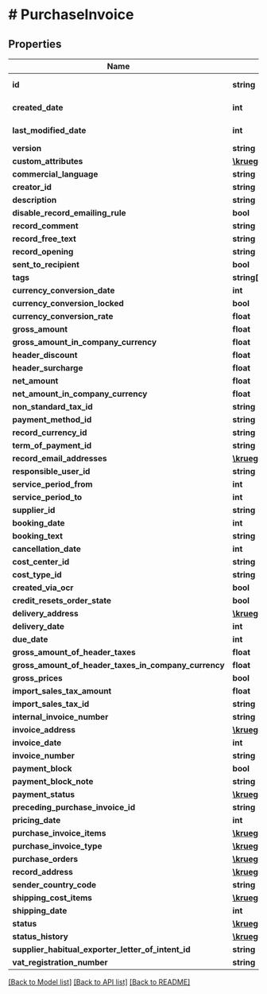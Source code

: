 # # PurchaseInvoice

## Properties

Name | Type | Description | Notes
------------ | ------------- | ------------- | -------------
**id** | **string** |  | [optional] [readonly]
**created_date** | **int** |  | [optional] [readonly]
**last_modified_date** | **int** |  | [optional] [readonly]
**version** | **string** |  | [optional]
**custom_attributes** | [**\kruegge82\weclapp\Model\CustomAttribute[]**](CustomAttribute.md) |  | [optional]
**commercial_language** | **string** |  | [optional]
**creator_id** | **string** |  | [optional]
**description** | **string** |  | [optional]
**disable_record_emailing_rule** | **bool** |  | [optional]
**record_comment** | **string** |  | [optional]
**record_free_text** | **string** |  | [optional]
**record_opening** | **string** |  | [optional]
**sent_to_recipient** | **bool** |  | [optional]
**tags** | **string[]** |  | [optional]
**currency_conversion_date** | **int** |  | [optional]
**currency_conversion_locked** | **bool** |  | [optional]
**currency_conversion_rate** | **float** |  | [optional]
**gross_amount** | **float** |  | [optional]
**gross_amount_in_company_currency** | **float** |  | [optional]
**header_discount** | **float** |  | [optional]
**header_surcharge** | **float** |  | [optional]
**net_amount** | **float** |  | [optional]
**net_amount_in_company_currency** | **float** |  | [optional]
**non_standard_tax_id** | **string** |  | [optional]
**payment_method_id** | **string** |  | [optional]
**record_currency_id** | **string** |  | [optional]
**term_of_payment_id** | **string** |  | [optional]
**record_email_addresses** | [**\kruegge82\weclapp\Model\EmailAddresses**](EmailAddresses.md) |  | [optional]
**responsible_user_id** | **string** |  | [optional]
**service_period_from** | **int** |  | [optional]
**service_period_to** | **int** |  | [optional]
**supplier_id** | **string** |  | [optional]
**booking_date** | **int** |  | [optional]
**booking_text** | **string** |  | [optional]
**cancellation_date** | **int** |  | [optional]
**cost_center_id** | **string** |  | [optional]
**cost_type_id** | **string** |  | [optional]
**created_via_ocr** | **bool** |  | [optional]
**credit_resets_order_state** | **bool** |  | [optional]
**delivery_address** | [**\kruegge82\weclapp\Model\RecordAddress**](RecordAddress.md) |  | [optional]
**delivery_date** | **int** |  | [optional]
**due_date** | **int** |  | [optional]
**gross_amount_of_header_taxes** | **float** |  | [optional]
**gross_amount_of_header_taxes_in_company_currency** | **float** |  | [optional]
**gross_prices** | **bool** |  | [optional]
**import_sales_tax_amount** | **float** |  | [optional]
**import_sales_tax_id** | **string** |  | [optional]
**internal_invoice_number** | **string** |  | [optional]
**invoice_address** | [**\kruegge82\weclapp\Model\RecordAddress**](RecordAddress.md) |  | [optional]
**invoice_date** | **int** |  | [optional]
**invoice_number** | **string** |  | [optional]
**payment_block** | **bool** |  | [optional]
**payment_block_note** | **string** |  | [optional]
**payment_status** | [**\kruegge82\weclapp\Model\PaymentStatus**](PaymentStatus.md) |  | [optional]
**preceding_purchase_invoice_id** | **string** |  | [optional]
**pricing_date** | **int** |  | [optional]
**purchase_invoice_items** | [**\kruegge82\weclapp\Model\PurchaseInvoiceItem[]**](PurchaseInvoiceItem.md) |  | [optional]
**purchase_invoice_type** | [**\kruegge82\weclapp\Model\PurchaseInvoiceType**](PurchaseInvoiceType.md) |  | [optional]
**purchase_orders** | [**\kruegge82\weclapp\Model\OnlyId[]**](OnlyId.md) |  | [optional]
**record_address** | [**\kruegge82\weclapp\Model\RecordAddress**](RecordAddress.md) |  | [optional]
**sender_country_code** | **string** |  | [optional]
**shipping_cost_items** | [**\kruegge82\weclapp\Model\PurchaseInvoiceShippingCostItem[]**](PurchaseInvoiceShippingCostItem.md) |  | [optional]
**shipping_date** | **int** |  | [optional]
**status** | [**\kruegge82\weclapp\Model\PurchaseInvoiceStatusType**](PurchaseInvoiceStatusType.md) |  | [optional]
**status_history** | [**\kruegge82\weclapp\Model\PurchaseInvoiceStatusHistory[]**](PurchaseInvoiceStatusHistory.md) |  | [optional]
**supplier_habitual_exporter_letter_of_intent_id** | **string** |  | [optional]
**vat_registration_number** | **string** |  | [optional]

[[Back to Model list]](../../README.md#models) [[Back to API list]](../../README.md#endpoints) [[Back to README]](../../README.md)
